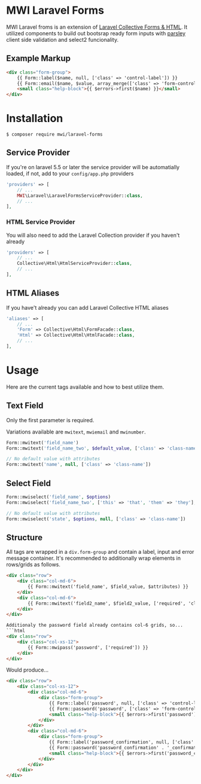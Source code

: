 # MWI Laravel Forms
MWI Laravel froms is an extension of [Laravel Collective Forms & HTML](https://laravelcollective.com/docs/master/html). It utilized components to build out bootsrap ready form inputs with [parsley](http://parsleyjs.org/) client side validation and select2 funcionality.

## Example Markup
```html
<div class="form-group">
    {{ Form::label($name, null, ['class' => 'control-label']) }}
    {{ Form::email($name, $value, array_merge(['class' => 'form-control', 'parsley-type' => 'email'], $attributes)) }}
    <small class="help-block">{{ $errors->first($name) }}</small>
</div>
```

# Installation
```shell
$ composer require mwi/laravel-forms
```

## Service Provider
If you're on laravel 5.5 or later the service provider will be automatially loaded, if not, add to your `config/app.php` providers
```php
'providers' => [
    // ...
    MWI\Laravel\LaravelFormsServiceProvider::class,
    // ...
],
```

### HTML Service Provider
You will also need to add the Laravel Collection provider if you haven't already
```php
'providers' => [
    // ...
    Collective\Html\HtmlServiceProvider::class,
    // ...
],
```

## HTML Aliases
If you have't already you can add Laravel Collective HTML aliases
```php
'aliases' => [
    // ...
    'Form' => Collective\Html\FormFacade::class,
    'Html' => Collective\Html\HtmlFacade::class,
    // ...
],
```

# Usage
Here are the current tags available and how to best utilize them.

## Text Field
Only the first parameter is required.

Variations available are `mwitext`, `mwiemail` and `mwinumber`.
```php
Form::mwitext('field_name')
Form::mwitext('field_name_two', $default_value, ['class' => 'class-name'])

// No default value with attributes
Form::mwitext('name', null, ['class' => 'class-name'])
```

## Select Field
```php
Form::mwiselect('field_name', $options)
Form::mwiselect('field_name_two', ['this' => 'that', 'them' => 'they'], $default_value, ['class' => 'class-name'])

// No default value with attributes
Form::mwiselect('state', $options, null, ['class' => 'class-name'])
```

## Structure
All tags are wrapped in a `div.form-group` and contain a label, input and error message container. It's recommended to additionally wrap elements in rows/grids as follows.
```html
<div class="row">
    <div class="col-md-6">
        {{ Form::mwitext('field_name', $field_value, $attributes) }}
    </div>
    <div class="col-md-6">
        {{ Form::mwitext('field2_name', $field2_value, ['required', 'class' => 'text-red']) }}
    </div>
</div>

Additionaly the password field already contains col-6 grids, so...
```html
<div class="row">
    <div class="col-xs-12">
        {{ Form::mwipass('password', ['required']) }}
    </div>
</div>
```

Would produce...
```html
<div class="row">
    <div class="col-xs-12">
        <div class="col-md-6">
            <div class="form-group">
                {{ Form::label('password', null, ['class' => 'control-label']) }}
                {{ Form::password('password', ['class' => 'form-control', 'id' => 'password', 'required']) }}
                <small class="help-block">{{ $errors->first('password') }}</small>
            </div>
        </div>
        <div class="col-md-6">
            <div class="form-group">
                {{ Form::label('password_confirmation', null, ['class' => 'control-label']) }}
                {{ Form::password('password_confirmation' . '_confirmation', ['class' => 'form-control']) }}
                <small class="help-block">{{ $errors->first('password_confirmation') }}</small>
            </div>
        </div>
    </div>
</div>
```

